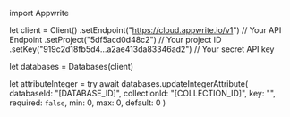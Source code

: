 import Appwrite

let client = Client()
    .setEndpoint("https://cloud.appwrite.io/v1") // Your API Endpoint
    .setProject("5df5acd0d48c2") // Your project ID
    .setKey("919c2d18fb5d4...a2ae413da83346ad2") // Your secret API key

let databases = Databases(client)

let attributeInteger = try await databases.updateIntegerAttribute(
    databaseId: &quot;[DATABASE_ID]&quot;,
    collectionId: &quot;[COLLECTION_ID]&quot;,
    key: &quot;&quot;,
    required: `false`,
    min: 0,
    max: 0,
    default: 0
)

